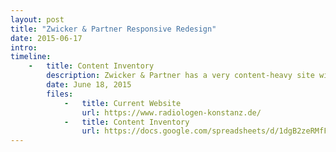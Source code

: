 ```yaml
---
layout: post
title: "Zwicker & Partner Responsive Redesign"
date: 2015-06-17
intro:
timeline:
    -   title: Content Inventory
        description: Zwicker & Partner has a very content-heavy site with lots of useful articles for patients and doctors they’re collaborating with. With the content inventory, we’ll be able to work out which content is the most valuable and which might need to be revised or updated.
        date: June 18, 2015
        files:
            -   title: Current Website
                url: https://www.radiologen-konstanz.de/
            -   title: Content Inventory
                url: https://docs.google.com/spreadsheets/d/1dgB2zeRMfFjbcv8X0vgK68mCedhBZaDtr3CROR5C7Cg/edit?usp=sharing
---
```

